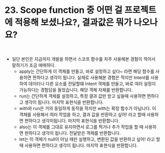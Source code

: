 # 23. Scope function 중 어떤 걸 프로젝트에 적용해 보셨나요?, 결과값은 뭐가 나오나요?

<br>

* 일단 본인은 지금까지 개발을 하면서 스코프 함수를 자주 사용해본 경험이 적어서 말하기가 조금 애매하다.
  * apply는 간단하게 이 객체를 만들고, 바로 설정하고 싶다~ 라면 해당 함수를 사용하면 편하다고 생각이 됩니다. 실제로 사용해본 경험은 적지만 Intent를 사용하여 데이터나 다른 요소를 전달할떄 Intent 객체를 만들고, 바로 여러 설정이 가능하다는 경험담을 들었습니다. 해당 객체 자체를 반환합니다.
  * run는 간단하게 객체를 설정하고, 특정 결과 값만 받고 싶을때 사용하면 편하다고 생각이 됩니다. 마지막 표현식을 반환합니다.
  * with와 run은 거의 동일하게 동작을 하지만 with는 확장 함수가 아닙니다. 이 객체를 사용해서 여러 작업을 하고, 결과 값을 반환하고 싶어! 라고 할때 사용하면 편하다고 생각이됩니다. 마지막 표현식을 반환합니다.
  * also는 이 객체를 그대로 유지하면서 로그를 찍거나 추가 작업을 할 때 사용하면 판하다고 생각이 됩니다. 전달받은 객체를 반환합니다.
  * let는 이 객체가 null이 아닐 때만 실행하고, 변환된 값을 반환하고 싶어! 라고 할때 사용하면 편하다고 생각이 됩니다. 마지막 표현식을 반환합니다.